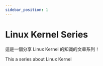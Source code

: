 ```yaml
---
sidebar_position: 1
---
```


# Linux Kernel Series

這是一個分享 Linux Kernel 的知識的文章系列！

This a series about Linux Kernel